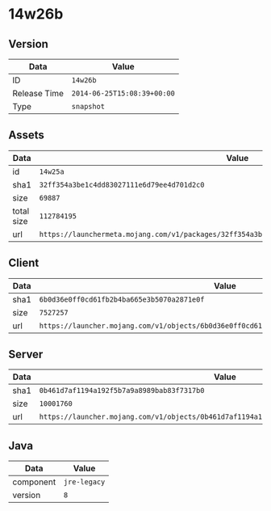 # 14w26b

## Version

|**Data**        | **Value**                 |
|----------------|-------------------------|
| ID   | ```14w26b```   |
| Release Time   | ```2014-06-25T15:08:39+00:00```   |
| Type   | ```snapshot```   |

## Assets

|**Data**        | **Value**                 |
|----------------|-------------------------|
| id   | ```14w25a```   |
| sha1   | ```32ff354a3be1c4dd83027111e6d79ee4d701d2c0```   |
| size   | ```69887```   |
| total size  | ```112784195```  |
| url       | ```https://launchermeta.mojang.com/v1/packages/32ff354a3be1c4dd83027111e6d79ee4d701d2c0/14w25a.json``` |

## Client

|**Data**        | **Value**                 |
|----------------|-------------------------|
| sha1   | ```6b0d36e0ff0cd61fb2b4ba665e3b5070a2871e0f```   |
| size   | ```7527257```   |
| url       | ```https://launcher.mojang.com/v1/objects/6b0d36e0ff0cd61fb2b4ba665e3b5070a2871e0f/client.jar``` |

## Server

|**Data**        | **Value**                 |
|----------------|-------------------------|
| sha1   | ```0b461d7af1194a192f5b7a9a8989bab83f7317b0```   |
| size   | ```10001760```   |
| url       | ```https://launcher.mojang.com/v1/objects/0b461d7af1194a192f5b7a9a8989bab83f7317b0/server.jar``` |

## Java

|**Data**        | **Value**                 |
|----------------|-------------------------|
| component   | ```jre-legacy```   |
| version   | ```8```   |